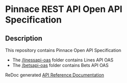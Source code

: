 # Pinnace REST API Open API Specification


## Description
This repository contains Pinnace Open API Specification

- The [/linessapi-oas](./linesapi-oas/) folder contains Lines API OAS 
- The [/betsapi-oas](./betsapi-oas/) folder contains Bets API OAS 

ReDoc generated [API Reference Documentation](https://pinnacleapi.github.io/index.html)


